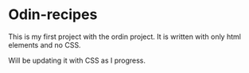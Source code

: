 # Odin-recipes


This is my first project with the ordin project. It is written with only html elements and no CSS.

Will be updating it with CSS as I progress.

